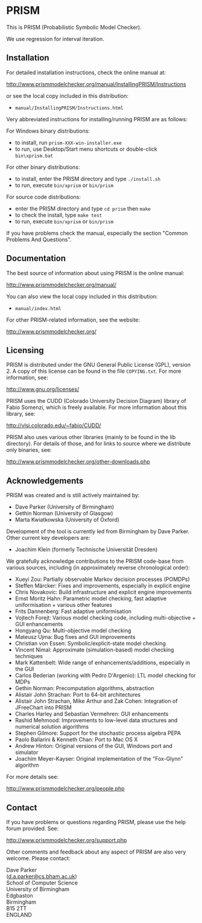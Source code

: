 # PRISM

This is PRISM (Probabilistic Symbolic Model Checker).

We use regression for interval iteration.

## Installation

For detailed installation instructions, check the online manual at:

  http://www.prismmodelchecker.org/manual/InstallingPRISM/Instructions
  
or see the local copy included in this distribution:

 * `manual/InstallingPRISM/Instructions.html`

Very abbreviated instructions for installing/running PRISM are as follows:

For Windows binary distributions:

 * to install, run `prism-XXX-win-installer.exe`
 * to run, use Desktop/Start menu shortcuts or double-click `bin\xprism.bat`

For other binary distributions:

 * to install, enter the PRISM directory and type `./install.sh`
 * to run, execute `bin/xprism` or `bin/prism`

For source code distributions:

 * enter the PRISM directory and type `cd prism` then `make`
 * to check the install, type `make test`
 * to run, execute `bin/xprism` or `bin/prism`

If you have problems check the manual, especially the section "Common Problems And Questions".


## Documentation

The best source of information about using PRISM is the online manual:

  http://www.prismmodelchecker.org/manual/

You can also view the local copy included in this distribution:

  * `manual/index.html`

For other PRISM-related information, see the website:

  http://www.prismmodelchecker.org/


## Licensing

PRISM is distributed under the GNU General Public License (GPL), version 2.
A copy of this license can be found in the file `COPYING.txt`.
For more information, see:

  http://www.gnu.org/licenses/

PRISM uses the CUDD (Colorado University Decision Diagram) library of Fabio Somenzi,
which is freely available. For more information about this library, see:

  http://vlsi.colorado.edu/~fabio/CUDD/

PRISM also uses various other libraries (mainly to be found in the lib directory).
For details of those, and for links to source where we distribute only binaries, see:

http://www.prismmodelchecker.org/other-downloads.php


## Acknowledgements

PRISM was created and is still actively maintained by:

 * Dave Parker (University of Birmingham)
 * Gethin Norman (University of Glasgow)
 * Marta Kwiatkowska (University of Oxford) 

Development of the tool is currently led from Birmingham by Dave Parker. Other current key developers are:

 * Joachim Klein (formerly Technische Universität Dresden)

We gratefully acknowledge contributions to the PRISM code-base from various sources,
including (in approximately reverse chronological order):

 * Xueyi Zou: Partially observable Markov decision processes (POMDPs)
 * Steffen Märcker: Fixes and improvements, especially in explicit engine
 * Chris Novakovic: Build infrastructure and explicit engine improvements
 * Ernst Moritz Hahn: Parametric model checking, fast adaptive uniformisation + various other features
 * Frits Dannenberg: Fast adaptive uniformisation
 * Vojtech Forejt: Various model checking code, including multi-objective + GUI enhancements
 * Hongyang Qu: Multi-objective model checking
 * Mateusz Ujma: Bug fixes and GUI improvements
 * Christian von Essen: Symbolic/explicit-state model checking
 * Vincent Nimal: Approximate (simulation-based) model checking techniques
 * Mark Kattenbelt: Wide range of enhancements/additions, especially in the GUI
 * Carlos Bederian (working with Pedro D'Argenio): LTL model checking for MDPs
 * Gethin Norman: Precomputation algorithms, abstraction
 * Alistair John Strachan: Port to 64-bit architectures
 * Alistair John Strachan, Mike Arthur and Zak Cohen: Integration of JFreeChart into PRISM
 * Charles Harley and Sebastian Vermehren: GUI enhancements
 * Rashid Mehmood: Improvements to low-level data structures and numerical solution algorithms
 * Stephen Gilmore: Support for the stochastic process algebra PEPA
 * Paolo Ballarini & Kenneth Chan: Port to Mac OS X
 * Andrew Hinton: Original versions of the GUI, Windows port and simulator
 * Joachim Meyer-Kayser: Original implementation of the "Fox-Glynn" algorithm 

For more details see:

  http://www.prismmodelchecker.org/people.php


## Contact

If you have problems or questions regarding PRISM, please use the help forum provided. See:

  http://www.prismmodelchecker.org/support.php

Other comments and feedback about any aspect of PRISM are also very welcome. Please contact:

  Dave Parker  
  (d.a.parker@cs.bham.ac.uk)  
  School of Computer Science  
  University of Birmingham  
  Edgbaston  
  Birmingham  
  B15 2TT  
  ENGLAND
